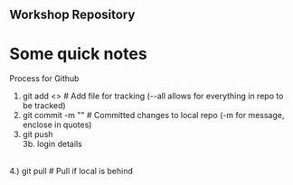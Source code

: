 ## Workshop Repository
# Some quick notes

Process for Github<br>
1.	git add <>	# Add file for tracking  (--all allows for everything in repo to be tracked)<br>
2.	git commit -m ""   # Committed changes to local repo (-m for message, enclose in quotes)<br>
3.	git push<br>
3b.	login details<br>
<br>
4.)	git pull	# Pull if local is behind